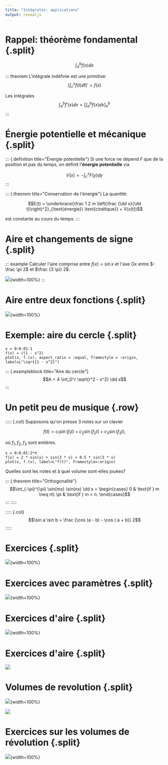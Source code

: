 ```yaml
---
title: "Intégrales: applications"
output: revealjs
...
```


# Rappel: théorème fondamental {.split}

$$\int_a^b f(x) \dd x$$

::: theorem
L'intégrale indéfinie est une primitive:
$$\left(\int_c^x f(t) \dd t\right)' = f(x)$$

Les intégrales
$$\int_a^b f'(x) \dd x = \left[\int_a^b f(x) \dd x\right]_a^b$$
:::

# Énergie potentielle et mécanique {.split}

::: {.definition title="Énergie potentielle"}
Si une force ne dépend $F$ que de la position et pas du temps,
on définit l'**énergie potentielle** via

$$V(x) = - \int_c^x F(y) \dd y$$
:::

::: {.theorem title="Conservation de l'énergie"}
La quantité:

$$E(t) = \underbrace{\frac 1 2 m \left(\frac {\dd x}{\dd t}\right)^2}_{\text{énergie}\ \text{cinétique}} + V(x(t))$$

est constante au cours du temps.
:::

# Aire et changements de signe {.split}

::: example
Calculer l'aire comprise entre $f(x) = \sin x$ et l'axe $Ox$
entre $-\frac \pi 2$ et $\frac {3 \pi} 2$.

![](/static/images/1675934794.png){width=100%}
:::

# Aire entre deux fonctions {.split}

![](/static/images/1675935044.png){width=100%}

# Exemple: aire du cercle {.split}

~~~ {.julia .plot}
x = 0:0.01:1
f(x) = √(1 - x^2)
plot(x, f.(x), aspect_ratio = :equal, framestyle = :origin, label=L"\sqrt{1 - x^2}")
~~~

::: {.exampleblock title="Aire du cercle"}
$$A = 4 \int_0^r \sqrt{r^2 - x^2} \dd x$$
:::

# Un petit peu de musique {.row}

::::: {.col}
Supposons qu'on presse $3$ notes sur un clavier

$$f(t) = c_1 \sin(f_1 t) + c_2 \sin(f_2 t) + c_3 \sin(f_3 t),$$

où $f_1, f_2, f_3$ sont entières.

~~~ {.julia .plot}
x = 0:0.01:2*π
f(x) = 2 * sin(x) + sin(2 * x) + 0.5 * sin(3 * x)
plot(x, f.(x), label=L"f(t)", framestyle=:origin)
~~~

Quelles sont les notes et à quel volume sont-elles jouées?

::: {.theorem title="Orthogonalité"}
$$\int_{-\pi}^{\pi} \sin(mx) \sin(nx) \dd x =
\begin{cases}
0 & \text{if } m \neq n\\
\pi & \text{if } m = n.
\end{cases}$$
:::
:::::

::::: {.col}
$$\sin a \sin b = \frac {\cos (a - b) - \cos ( a + b)} 2$$
:::::

# Exercices {.split}

![](/static/images/1675935156.png){width=100%}

# Exercices avec paramètres {.split}

![](/static/images/1676277671.png){width=100%}

# Exercices d'aire {.split}

![](/static/images/1676277863.png){width=100%}

# Exercices d'aire {.split}

![](/static/images/1676277935.png)

# Volumes de revolution {.split}

![](/static/images/1676278281.png){width=100%}

![](/static/images/1676278472.png)

# Exercices sur les volumes de révolution {.split}

![](/static/images/1676279000.png){width=100%}

